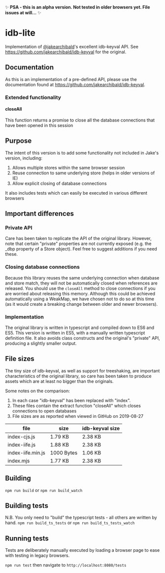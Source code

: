 :sparkles: **PSA - this is an alpha version. Not tested in older browsers yet. File issues at will...** :sparkles:

# idb-lite

Implementation of [@jakearchibald](https://github.com/jakearchibald)'s excellent idb-keyval API. See https://github.com/jakearchibald/idb-keyval for the original.

## Documentation

As this is an implementation of a pre-defined API, please use the documentation found at https://github.com/jakearchibald/idb-keyval.

### Extended functionality

#### closeAll

This function returns a promise to close all the database connections that have been opened in this session

## Purpose

The intent of this version is to add some functionality not included in Jake's version, including:

1. Allows multiple stores within the same browser session
2. Reuse connection to same underlying store (helps in older versions of IE)
3. Allow explicit closing of database connections

It also includes tests which can easily be executed in various different browsers

## Important differences

### Private API

Care has been taken to replicate the API of the original library. However, note that certain "private" properties are not currently exposed (e.g. the _dbp property of a Store object). Feel free to suggest additions if you need these.

### Closing database connections

Because this library reuses the same underlying connection when database and store match, they will not be automatically closed when references are released. You should use the `closeAll` method to close connections if you are worried about releasing this memory. Although this could be achieved automatically using a WeakMap, we have chosen not to do so at this time (as it would create a breaking change between older and newer browsers).

### Implementation

The original library is written in typescript and compiled down to ES6 and ES5. This version is written in ES5, with a manually written typescript definition file. It also avoids class constructs and the original's "private" API, producing a slightly smaller output.

## File sizes

The tiny size of idb-keyval, as well as support for treeshaking, are important characteristics of the original library, so care has been taken to produce assets which are at least no bigger than the originals.

Some notes on the comparison:

1. In each case "idb-keyval" has been replaced with "index".
2. These files contain the extract function "closeAll" which closes connections to open databases
3. File sizes are as reported when viewed in GitHub on 2019-08-27

| file              | size       | idb-keyval size |
| ----------------- | ---------- | --------------- |
| index-cjs.js      | 1.79 KB    | 2.38 KB         |
| index-iife.js     | 1.88 KB    | 2.38 KB         |
| index-iife.min.js | 1000 Bytes | 1.06 KB         |
| index.mjs         | 1.77 KB    | 2.38 KB         |

## Building

`npm run build` or `npm run build_watch`

## Building tests

N.B. You only need to "build" the typescript tests - all others are written by hand.
`npm run build_ts_tests` or `npm run build_ts_tests_watch`

## Running tests

Tests are deliberately manually executed by loading a browser page to ease with testing in legacy browsers.

`npm run test` then navigate to `http://localhost:8080/tests`
